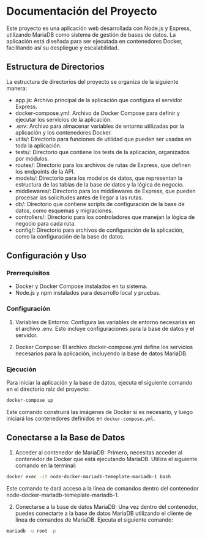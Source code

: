 # Documentación del Proyecto

Este proyecto es una aplicación web desarrollada con Node.js y Express, utilizando MariaDB como sistema de gestión de bases de datos. La aplicación está diseñada para ser ejecutada en contenedores Docker, facilitando así su despliegue y escalabilidad.

## Estructura de Directorios

La estructura de directorios del proyecto se organiza de la siguiente manera:

- app.js: Archivo principal de la aplicación que configura el servidor Express.
- docker-compose.yml: Archivo de Docker Compose para definir y ejecutar los servicios de la aplicación.
- .env: Archivo para almacenar variables de entorno utilizadas por la aplicación y los contenedores Docker.
- utils/: Directorio para funciones de utilidad que pueden ser usadas en toda la aplicación.
- tests/: Directorio que contiene los tests de la aplicación, organizados por módulos.
- routes/: Directorio para los archivos de rutas de Express, que definen los endpoints de la API.
- models/: Directorio para los modelos de datos, que representan la estructura de las tablas de la base de datos y la lógica de negocio.
- middlewares/: Directorio para los middlewares de Express, que pueden procesar las solicitudes antes de llegar a las rutas.
- db/: Directorio que contiene scripts de configuración de la base de datos, como esquemas y migraciones.
- controllers/: Directorio para los controladores que manejan la lógica de negocio para cada ruta.
- config/: Directorio para archivos de configuración de la aplicación, como la configuración de la base de datos.

## Configuración y Uso

### Prerrequisitos

- Docker y Docker Compose instalados en tu sistema.
- Node.js y npm instalados para desarrollo local y pruebas.

### Configuración

1. Variables de Entorno: Configura las variables de entorno necesarias en el archivo .env. Esto incluye configuraciones para la base de datos y el servidor.

2. Docker Compose: El archivo docker-compose.yml define los servicios necesarios para la aplicación, incluyendo la base de datos MariaDB. 

### Ejecución

Para iniciar la aplicación y la base de datos, ejecuta el siguiente comando en el directorio raíz del proyecto:

```bash
docker-compose up
```

Este comando construirá las imágenes de Docker si es necesario, y luego iniciará los contenedores definidos en `docker-compose.yml`.

## Conectarse a la Base de Datos
1. Acceder al contenedor de MariaDB: Primero, necesitas acceder al contenedor de Docker que está ejecutando MariaDB. Utiliza el siguiente comando en la terminal:

```bash
docker exec -it node-docker-mariadb-temeplate-mariadb-1 bash
```

Este comando te dará acceso a la línea de comandos dentro del contenedor node-docker-mariadb-temeplate-mariadb-1.

2. Conectarse a la base de datos MariaDB: Una vez dentro del contenedor, puedes conectarte a la base de datos MariaDB utilizando el cliente de línea de comandos de MariaDB. Ejecuta el siguiente comando:

```bash
mariadb -u root -p
```